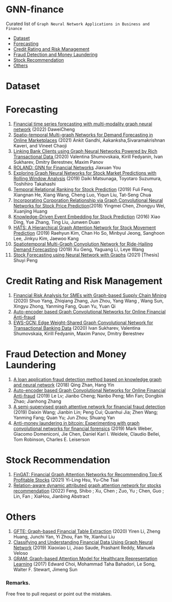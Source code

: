 # GNN-finance
Curated list of `Graph Neural Network Applications in Business and Finance`
<!-- toc -->

- [Dataset](#Dataset)
- [Forecasting](#Forecasting)
- [Credit Rating and Risk Management](#Credit-Rating-and-Risk-Management)
- [Fraud Detection and Money Laundering](#Fraud-Detection-and-Money-Laundering)
- [Stock Recommendation](#Stock-Recommendation)
- [Others](#Others)

<!-- tocstop -->
# Dataset

# Forecasting

1.  [Financial time series forecasting with multi-modality graph neural network](https://www.sciencedirect.com/science/article/abs/pii/S003132032100399X) (2022)
 DaweiCheng
2.  [Spatio-temporal Multi-graph Networks for
Demand Forecasting in Online Marketplaces](https://assets.amazon.science/50/90/df9385f840c7b0363febf882a6ad/spatio-temporal-multi-graph-networks-fordemand-forecasting-in-online-marketplaces.pdf) (2021)
 Ankit Gandhi, Aakanksha,Sivaramakrishnan Kaveri, and Vineet Chaoji
 3. [Linking Bank Clients using Graph Neural Networks Powered by Rich Transactional Data
](https://arxiv.org/abs/2001.08427) (2020)
 Valentina Shumovskaia, Kirill Fedyanin, Ivan Sukharev, Dmitry Berestnev, Maxim Panov
2. [ROLAND: GNN for Financial Networks](https://snap.stanford.edu/graphlearning-workshop/slides/stanford_graph_learning_Finance.pdf)
Jiaxuan You
4. [Exploring Graph Neural Networks for Stock Market Predictions with Rolling Window Analysis](https://arxiv.org/abs/1909.10660) (2019)
Daiki Matsunaga, Toyotaro Suzumura, Toshihiro Takahashi 
5. [Temporal Relational Ranking for Stock Prediction](https://arxiv.org/abs/1809.09441) (2019)
Fuli Feng, Xiangnan He, Xiang Wang, Cheng Luo, Yiqun Liu, Tat-Seng Chua
6. [Incorporating Corporation Relationship via Graph Convolutional Neural Networks for Stock Price Prediction](https://dl.acm.org/doi/abs/10.1145/3269206.3269269)(2018)
Yingmei Chen, Zhongyu Wei, Xuanjing Huang
7. [Knowledge-Driven Event Embedding for Stock Prediction](https://aclanthology.org/C16-1201/) (2016)
Xiao Ding, Yue Zhang, Ting Liu, Junwen Duan
8. [HATS: A Hierarchical Graph Attention Network for Stock Movement Prediction](https://arxiv.org/abs/1908.07999) (2019)
 Raehyun Kim, Chan Ho So, Minbyul Jeong, Sanghoon Lee, Jinkyu Kim, Jaewoo Kang
 9. [Spatiotemporal Multi-Graph Convolution Network for Ride-Hailing Demand Forecasting](https://ojs.aaai.org//index.php/AAAI/article/view/4247) (2019)
Xu Geng, Yaguang Li, Leye Wang
10. [Stock Forecasting using Neural Network
with Graphs](https://etheses.whiterose.ac.uk/28012/6/Shuyi_202025658_Thesis.pdf) (2021) [Thesis]
Shuyi Peng


# Credit Rating and Risk Management

1. [Financial Risk Analysis for SMEs with Graph-based Supply Chain Mining](https://www.ijcai.org/Proceedings/2020/0643.pdf) (2020)
 Shuo Yang, Zhiqiang Zhang, Jun Zhou, Yang Wang , Wang Sun, Xingyu Zhong, Yanming Fang, Quan Yu, Yuan Qi
2. [Auto-encoder based Graph Convolutional Networks for Online Financial Anti-fraud](https://ieeexplore.ieee.org/document/8759109)
 3. [EWS-GCN: Edge Weight-Shared Graph Convolutional Network for Transactional Banking Data](https://arxiv.org/abs/2009.14588) (2020)
  Ivan Sukharev, Valentina Shumovskaia, Kirill Fedyanin, Maxim Panov, Dmitry Berestnev
 
# Fraud Detection and Money Laundering

 1. [A loan application fraud detection method based on knowledge graph and neural network](https://dl.acm.org/doi/abs/10.1145/3194206.3194208) (2018)
 Qing Zhan, Hang Yin
 2. [Auto-encoder based Graph Convolutional Networks for Online Financial Anti-fraud](<https://ieeexplore.ieee.org/document/8759109>) (2019)
  Le Lv; Jianbo Cheng; Nanbo Peng; Min Fan; Dongbin Zhao; Jianhong Zhang
3. [A semi-supervised graph attentive network for financial fraud detection](https://ieeexplore.ieee.org/abstract/document/8970829) (2019)
Daixin Wang; Jianbin Lin; Peng Cui; Quanhui Jia; Zhen Wang; Yanming Fang; Quan Yu; Jun Zhou; Shuang Yan
4. [Anti-money laundering in bitcoin: Experimenting with graph convolutional networks for financial forensics](https://arxiv.org/abs/1908.02591) (2019)
Mark Weber, Giacomo Domeniconi, Jie Chen, Daniel Karl I. Weidele, Claudio Bellei, Tom Robinson, Charles E. Leiserson

# Stock Recommendation

1. [FinGAT: Financial Graph Attention Networks for
Recommending Top-K Profitable Stocks](https://arxiv.org/pdf/2106.10159.pdf) (2021)
Yi-Ling Hsu, Yu-Che Tsai
2. [Relation-aware dynamic attributed graph attention network for stocks recommendation](https://ui.adsabs.harvard.edu/abs/2022PatRe.12108119F/abstract) (2022)
Feng, Shibo ; Xu, Chen ; Zuo, Yu ; Chen, Guo ; Lin, Fan ; XiaHou, Jianbing
Abstract

# Others

1. [GFTE: Graph-based Financial Table Extraction](https://arxiv.org/abs/2003.07560) (2020)
Yiren Li, Zheng Huang, Junchi Yan, Yi Zhou, Fan Ye, Xianhui Liu
2. [Classifying and Understanding Financial Data Using Graph Neural Network](https://www.jpmorgan.com/content/dam/jpm/cib/complex/content/technology/ai-research-publications/pdf-1.pdf) (2019)
 Xiaoxiao Li, Joao Saude, Prashant Reddy, Manuela Veloso
 3. [GRAM: Graph-based Attention Model for Healthcare
Representation Learning](https://arxiv.org/pdf/1611.07012.pdf) (2017)
 Edward Choi, Mohammad Taha Bahadori, Le Song, Walter F. Stewart, Jimeng Sun
 
### Remarks.
Free free to pull request or point out the mistakes. 
